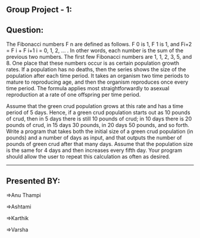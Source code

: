 Group Project - 1:
------------------

Question:
---------
The Fibonacci numbers F n are defined as follows. F 0 is 1, F 1 is 1, and Fi+2 = F i + F i+1 i = 0, 1, 2, ... .
In other words, each number is the sum of the previous two numbers. The first few Fibonacci numbers
are 1, 1, 2, 3, 5, and 8. One place that these numbers occur is as certain population growth rates. If a
population has no deaths, then the series shows the size of the population after each time period. It
takes an organism two time periods to mature to reproducing age, and then the organism reproduces
once every time period. The formula applies most straightforwardly to asexual reproduction at a rate of
one offspring per time period.


Assume that the green crud population grows at this rate and has a time period of 5 days. Hence, if a
green crud population starts out as 10 pounds of crud, then in 5 days there is still 10 pounds of crud; in
10 days there is 20 pounds of crud, in 15 days 30 pounds, in 20 days 50 pounds, and so forth. Write a
program that takes both the initial size of a green crud population (in pounds) and a number of days as
input, and that outputs the number of pounds of green crud after that many days. Assume that the
population size is the same for 4 days and then increases every fifth day. Your program should allow
the user to repeat this calculation as often as desired.

-----------------------------------------------------------------------------------------------------------------

Presented BY:
-------------

=>Anu Thampi

=>Ashtami

=>Karthik

=>Varsha
